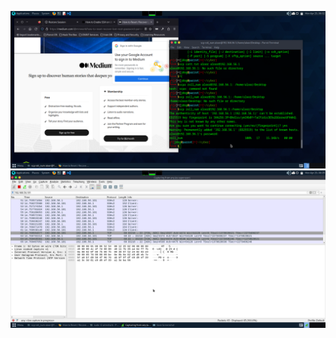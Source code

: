 ![](https://github.com/Jaifin-aloor/ecs-lab-4/blob/main/task%201/task1.1.png)
![](https://github.com/Jaifin-aloor/ecs-lab-4/blob/main/task%201/task1.2.png)

